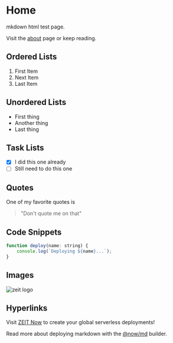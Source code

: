 # Home

mkdown html test page.

Visit the [about](./about) page or keep reading.

## Ordered Lists

1. First Item
2. Next Item
3. Last Item

## Unordered Lists

* First thing
* Another thing
* Last thing

## Task Lists

- [x] I did this one already
- [ ] Still need to do this one

## Quotes

One of my favorite quotes is

> "Don't quote me on that"

## Code Snippets

```js
function deploy(name: string) {
    console.log(`Deploying ${name}...`);
}
```

## Images

![zeit logo](https://assets.zeit.co/image/upload/front/assets/design/zeit-black-full-logo.svg)

## Hyperlinks

Visit [ZEIT Now](https://zeit.co/now) to create your global serverless deployments!

Read more about deploying markdown with the [@now/md](https://zeit.co/docs/v2/deployments/official-builders/markdown-now-md) builder.

